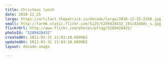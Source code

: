 ```yaml
---
title: Christmas lunch
date: 2010-12-25
large: https://artifact.thepatrick.io/decade/large/2010-12-25-2250.jpg
small: http://farm6.static.flickr.com/5125/5289428432_191c83db8c_s.jpg
flickrUrl: http://www.flickr.com/photos/pftqg/5289428432/
photoId: "5289428432"
createdAt: 2011-01-31 11:03:18.699962
updatedAt: 2011-01-31 11:03:18.699962
layout: decade-image

---
```


